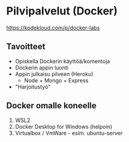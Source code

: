 # Pilvipalvelut (Docker)

https://kodekloud.com/p/docker-labs


## Tavoitteet

* Opiskella Dockerin käyttöä/komentoja
* Dockerin appin luonti
* Appin julkaisu pilveen (Heroku)
  - Node + Mongo + Express
* "Harjoitustyö"


## Docker omalle koneelle

1. WSL2
2. Docker Desktop for Windows (helpoin)
3. Virtualbox / VmWare - esim. ubuntu-server

